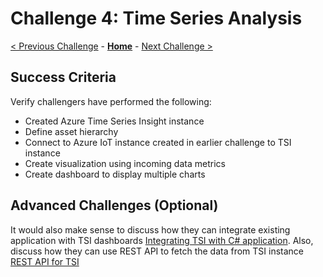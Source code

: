 # Challenge 4: Time Series Analysis

[< Previous Challenge](./Challenge-03.md) - **[Home](README.md)** - [Next Challenge >](./Challenge-05.md)


## Success Criteria

Verify challengers have performed the following:

- Created Azure Time Series Insight instance
- Define asset hierarchy
- Connect to Azure IoT instance created in earlier challenge to TSI instance
- Create visualization using incoming data metrics
- Create dashboard to display multiple charts

## Advanced Challenges (Optional)

It would also make sense to discuss how they can integrate existing application with TSI dashboards [Integrating TSI with C# application](https://github.com/Azure-Samples/Azure-Time-Series-Insights). Also, discuss how they can use REST API to fetch the data from TSI instance [REST API for TSI](https://docs.microsoft.com/en-us/rest/api/time-series-insights/)